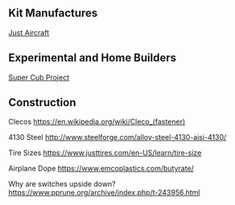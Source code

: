 ## Kit Manufactures

[Just Aircraft](https://justaircraft.com/)

## Experimental and Home Builders

[Super Cub Project](http://www.supercubproject.com/)

## Construction

Clecos
https://en.wikipedia.org/wiki/Cleco_(fastener)

4130 Steel
http://www.steelforge.com/alloy-steel-4130-aisi-4130/

Tire Sizes
https://www.justtires.com/en-US/learn/tire-size

Airplane Dope
https://www.emcoplastics.com/butyrate/

Why are switches upside down?
https://www.pprune.org/archive/index.php/t-243956.html
